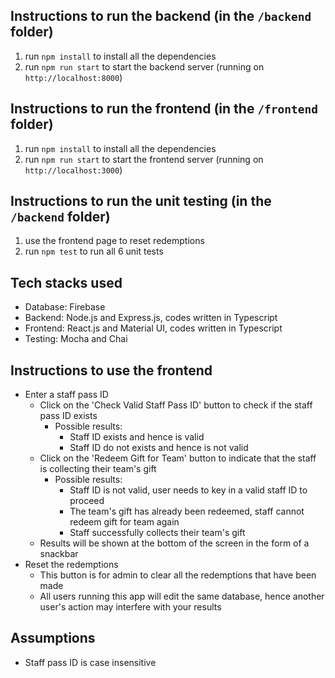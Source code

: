 ## Instructions to run the backend (in the `/backend` folder)
1. run `npm install` to install all the dependencies
2. run `npm run start` to start the backend server (running on `http://localhost:8000`)

## Instructions to run the frontend (in the `/frontend` folder)
1. run `npm install` to install all the dependencies 
2. run `npm run start` to start the frontend server (running on `http://localhost:3000`)

## Instructions to run the unit testing (in the `/backend` folder)
1. use the frontend page to reset redemptions 
2. run `npm test` to run all 6 unit tests

## Tech stacks used 
- Database: Firebase
- Backend: Node.js and Express.js, codes written in Typescript
- Frontend: React.js and Material UI, codes written in Typescript
- Testing: Mocha and Chai

## Instructions to use the frontend 
- Enter a staff pass ID
  - Click on the 'Check Valid Staff Pass ID' button to check if the staff pass ID exists
      - Possible results:
          - Staff ID exists and hence is valid
          - Staff ID do not exists and hence is not valid 
  - Click on the 'Redeem Gift for Team' button to indicate that the staff is collecting their team's gift
      - Possible results:
          - Staff ID is not valid, user needs to key in a valid staff ID to proceed
          - The team's gift has already been redeemed, staff cannot redeem gift for team again
          - Staff successfully collects their team's gift
  - Results will be shown at the bottom of the screen in the form of a snackbar
- Reset the redemptions
  - This button is for admin to clear all the redemptions that have been made
  - All users running this app will edit the same database, hence another user's action may interfere with your results

## Assumptions 
- Staff pass ID is case insensitive 
